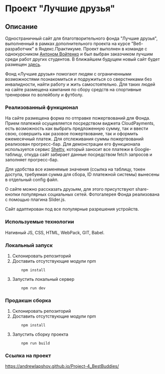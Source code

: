 # Проект "Лучшие друзья"

## Описание
Одностраничный сайт для благотворительного фонда "Лучшие друзья", выполненный в рамках дополнительного проекта на курсе "Веб-разработчик" в Яндекс.Практикуме. Проект выполнен в команде с однокурсником [Антоном Войтенко](https://github.com/tohaly) и был выбран заказчиком лучшим среди работ других студентов. В ближайшем будущем новый сайт будет размещен [здесь](https://bestbuddies.ru/).

Фонд «Лучшие друзья» помогают людям с ограниченными возможностями познакомиться и подружиться со сверстниками без инвалидности, найти работу и жить самостоятельно. Для таких людей на сайте размещена кампания по сбору средств на спортивные тренеровки по волейболу и футболу.

### Реализованный функционал
На сайте размещена форма по отправке пожертвований для Фонда. Прием платежей осущевляется посредством виджета CloudPayments, есть возможность как выбрать предложенную сумму, так и ввести свою, совершить как разовое пожертвование, так и оформить ежемесячный платеж. Для отслеживания суммы пожертвований реализован прогресс-бар. Для демонстрации его функционала используется сервис [Shetty](https://sheety.co/), который заносит все платежи в Google-таблицу, откуда сайт забирает данные посредством fetch запросов и заполняет прогресс-бар. 

Для удобства все изменямые значения (ссылка на таблицу, токен доступа, требуемая сумма для сбора, ID платежной системы) вынесены в отдельный config файл.

О сайте можно рассказать друзьям, для этого присутствуют share-кнопки популярных социальных сетей. Фотогалерея Фонда реализована с помощью плагина Slider.js.

Сайт адаптирован под все популярные разрешения устройств.


### Используемые технологии

Нативный JS, CSS, HTML, WebPack, GIT, Babel.

### Локальный запуск
1. Склонировать репозиторий
2. Доставить отсутствующие модули npm
    ```
        npm install
    ```
3. Запустить локальный сервер
    ```
        npm run dev
   ```

### Продакшн сборка
1. Склонировать репозиторий
2. Доставить отсутствующие модули npm
    ```
        npm install
    ```
3. Запустить сборку проекта
    ```
        npm run build
   ```

### Ссылка на проект

https://andrewlapshov.github.io/Project-4_BestBuddies/
